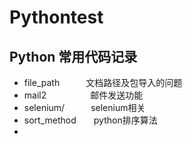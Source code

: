 # Pythontest
## Python 常用代码记录

- file_path　　　文档路径及包导入的问题
- mail2　　　　　邮件发送功能
- selenium/　　　selenium相关
- sort_method　　python排序算法
- 
